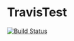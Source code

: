 # TravisTest

[![Build Status](https://travis-ci.com/dnrelectronica/TravisTest.svg?branch=master)](https://travis-ci.com/dnrelectronica/TravisTest)
